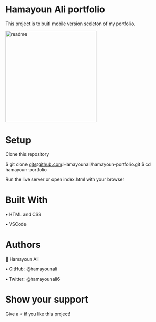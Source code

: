 # Hamayoun Ali portfolio
This project is to buitl mobile version sceleton of my portfolio.

<img width="286" alt="readme" src="https://user-images.githubusercontent.com/22744775/170494600-2a819056-657b-448d-9de4-1072510b8ff4.PNG">


# Setup
Clone this repository

$ git clone git@github.com:Hamayounali/hamayoun-portfolio.git
$ cd hamayoun-portfolio

Run the live server or open index.html with your browser

# Built With

• HTML and CSS

• VSCode

# Authors
👤 Hamayoun Ali

• GitHub: @hamayounali

• Twitter: @hamayounali6

# Show your support
Give a ⭐️ if you like this project!

